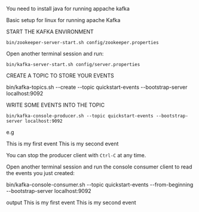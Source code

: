 You need to install java for running appache kafka 

Basic setup for linux for running apache Kafka

START THE KAFKA ENVIRONMENT

`bin/zookeeper-server-start.sh config/zookeeper.properties`

Open another terminal session and run:


`bin/kafka-server-start.sh config/server.properties`

CREATE A TOPIC TO STORE YOUR EVENTS

bin/kafka-topics.sh --create --topic quickstart-events --bootstrap-server localhost:9092

WRITE SOME EVENTS INTO THE TOPIC

`bin/kafka-console-producer.sh --topic quickstart-events --bootstrap-server localhost:9092`

e.g

This is my first event
This is my second event

You can stop the producer client with `Ctrl-C` at any time.

Open another terminal session and run the console consumer client to read the events you just created:

bin/kafka-console-consumer.sh --topic quickstart-events --from-beginning --bootstrap-server localhost:9092

output
This is my first event
This is my second event



